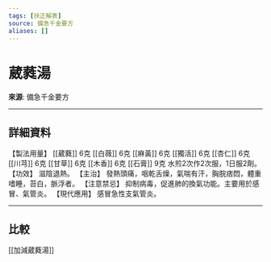 ```yaml
---
tags: [扶正解表]
source: 備急千金要方
aliases: []
---
```


# 葳蕤湯

**來源**: 備急千金要方  

---

## 詳細資料
【製法用量】 [[葳蕤]] 6克 [[白薇]] 6克 [[麻黃]] 6克 [[獨活]] 6克 [[杏仁]] 6克 [[川芎]] 6克 [[甘草]] 6克 [[木香]] 6克 [[石膏]] 9克
水煎2次作2次服，1日服2劑。
【功效】
滋陰退熱。
【主治】
發熱頭痛，咽乾舌燥，氣喘有汗，胸脘痞悶，體重嗜睡，苔白，脈浮者。
【注意禁忌】
抑制病毒，促進肺的換氣功能。主要用於感冒、氣管炎。
【現代應用】
感冒急性支氣管炎。

---

## 比較
[[加減葳蕤湯]]
